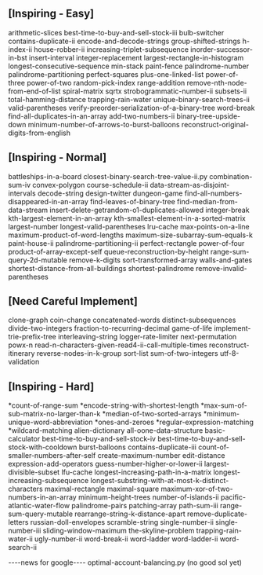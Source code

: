 ## [Inspiring - Easy]
arithmetic-slices
best-time-to-buy-and-sell-stock-iii
bulb-switcher
contains-duplicate-ii
encode-and-decode-strings
group-shifted-strings
h-index-ii
house-robber-ii
increasing-triplet-subsequence
inorder-successor-in-bst
insert-interval
integer-replacement
largest-rectangle-in-histogram
longest-consecutive-sequence
min-stack
paint-fence
palindrome-number
palindrome-partitioning
perfect-squares
plus-one-linked-list
power-of-three
power-of-two
random-pick-index
range-addition
remove-nth-node-from-end-of-list
spiral-matrix
sqrtx
strobogrammatic-number-ii
subsets-ii
total-hamming-distance
trapping-rain-water
unique-binary-search-trees-ii
valid-parentheses
verify-preorder-serialization-of-a-binary-tree
word-break
find-all-duplicates-in-an-array
add-two-numbers-ii
binary-tree-upside-down
minimum-number-of-arrows-to-burst-balloons
reconstruct-original-digits-from-english


## [Inspiring - Normal]
battleships-in-a-board
closest-binary-search-tree-value-ii.py
combination-sum-iv
convex-polygon
course-schedule-ii
data-stream-as-disjoint-intervals
decode-string
design-twitter
dungeon-game
find-all-numbers-disappeared-in-an-array
find-leaves-of-binary-tree
find-median-from-data-stream
insert-delete-getrandom-o1-duplicates-allowed
integer-break
kth-largest-element-in-an-array
kth-smallest-element-in-a-sorted-matrix
largest-number
longest-valid-parentheses
lru-cache
max-points-on-a-line
maximum-product-of-word-lengths
maximum-size-subarray-sum-equals-k
paint-house-ii
palindrome-partitioning-ii
perfect-rectangle
power-of-four
product-of-array-except-self
queue-reconstruction-by-height
range-sum-query-2d-mutable
remove-k-digits
sort-transformed-array
walls-and-gates
shortest-distance-from-all-buildings
shortest-palindrome
remove-invalid-parentheses


## [Need Careful Implement]
clone-graph
coin-change
concatenated-words
distinct-subsequences
divide-two-integers
fraction-to-recurring-decimal
game-of-life
implement-trie-prefix-tree
interleaving-string
logger-rate-limiter
next-permutation
powx-n
read-n-characters-given-read4-ii-call-multiple-times
reconstruct-itinerary
reverse-nodes-in-k-group
sort-list
sum-of-two-integers
utf-8-validation


## [Inspiring - Hard]
*count-of-range-sum
*encode-string-with-shortest-length
*max-sum-of-sub-matrix-no-larger-than-k
*median-of-two-sorted-arrays
*minimum-unique-word-abbreviation
*ones-and-zeroes
*regular-expression-matching
*wildcard-matching
alien-dictionary
all-oone-data-structure
basic-calculator
best-time-to-buy-and-sell-stock-iv
best-time-to-buy-and-sell-stock-with-cooldown
burst-balloons
contains-duplicate-iii
count-of-smaller-numbers-after-self
create-maximum-number
edit-distance
expression-add-operators
guess-number-higher-or-lower-ii
largest-divisible-subset
lfu-cache
longest-increasing-path-in-a-matrix
longest-increasing-subsequence
longest-substring-with-at-most-k-distinct-characters
maximal-rectangle
maximal-square
maximum-xor-of-two-numbers-in-an-array
minimum-height-trees
number-of-islands-ii
pacific-atlantic-water-flow
palindrome-pairs
patching-array
path-sum-iii
range-sum-query-mutable
rearrange-string-k-distance-apart
remove-duplicate-letters
russian-doll-envelopes
scramble-string
single-number-ii
single-number-iii
sliding-window-maximum
the-skyline-problem
trapping-rain-water-ii
ugly-number-ii
word-break-ii
word-ladder
word-ladder-ii
word-search-ii

----news for google----
optimal-account-balancing.py  (no good sol yet)

